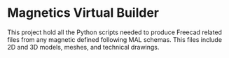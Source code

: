 # Magnetics Virtual Builder
This project hold all the Python scripts needed to produce Freecad related files from any magnetic defined following MAL schemas. This files include 2D and 3D models, meshes, and technical drawings.
